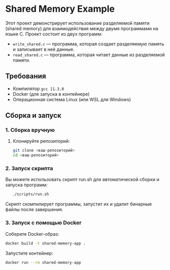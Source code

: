 # Shared Memory Example

Этот проект демонстрирует использование разделяемой памяти (shared memory)  для взаимодействия между двумя программами на языке C. Проект состоит из двух программ:
- `write_shared.c` — программа, которая создает разделяемую память и записывает в неё данные.
- `read_shared.c` — программа, которая читает данные из разделяемой памяти.

## Требования

- Компилятор `gcc 11.3.0`
- Docker (для запуска в контейнере)
- Операционная система Linux (или WSL для Windows)

## Сборка и запуск

### 1. Сборка вручную

1. Клонируйте репозиторий:

   ```bash
   git clone <ваш-репозиторий>
   cd <ваш-репозиторий>

### 2. Запуск скрипта

Вы можете использовать скрипт run.sh для автоматической сборки и запуска программ:
   ```bash
      ./scripts/run.sh
   ```
Скрипт скомпилирует программы, запустит их и удалит бинарные файлы после завершения.

### 3. Запуск с помощью Docker

Соберите Docker-образ:

   ```bash
   docker build -t shared-memory-app .
   ```
Запустите контейнер:

   ```bash
   docker run --rm shared-memory-app
   ```
